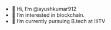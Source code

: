 - 👋 Hi, I’m @ayushkumar912
- 👀 I’m interested in blockchain.
- 🌱 I’m currently pursuing B.tech at IIITV

<!---
ayushkumar912/ayushkumar912 is a ✨ special ✨ repository because its `README.md` (this file) appears on your GitHub profile.
You can click the Preview link to take a look at your changes.
--->
